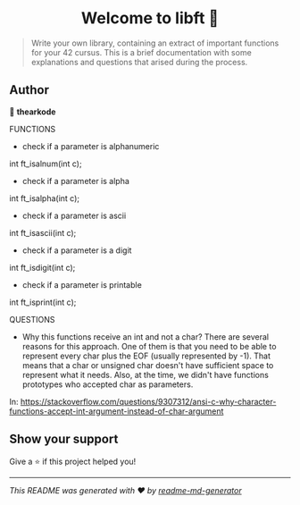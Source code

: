 <h1 align="center">Welcome to libft 👋</h1>
<p>
</p>

> Write your own library, containing an extract of important functions for your 42 cursus.
This is a brief documentation with some explanations and questions that arised during the process.

## Author

👤 **thearkode**



FUNCTIONS

- check if a parameter is alphanumeric

int ft_isalnum(int c);

- check if a parameter is alpha 

int ft_isalpha(int c);

- check if a parameter is ascii

int ft_isascii(int c);

- check if a parameter is a digit 

int ft_isdigit(int c);

- check if a parameter is printable 

int ft_isprint(int c);

QUESTIONS

- Why this functions receive an int and not a char? 
There are several reasons for this approach. One of them is that you need to be able to represent every char plus the EOF (usually represented by -1). That means that a char or unsigned char doesn't have sufficient space to represent what it needs. Also, at the time, we didn't have functions prototypes who accepted char as parameters.

In: https://stackoverflow.com/questions/9307312/ansi-c-why-character-functions-accept-int-argument-instead-of-char-argument

## Show your support

Give a ⭐️ if this project helped you!

***
_This README was generated with ❤️ by [readme-md-generator](https://github.com/kefranabg/readme-md-generator)_
